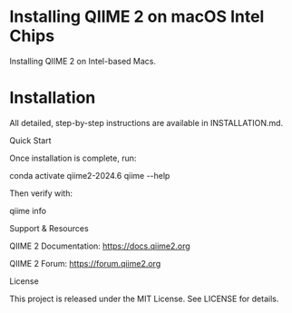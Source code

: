 # Installing QIIME 2 on macOS Intel Chips

Installing QIIME 2 on Intel-based Macs.

# Installation

All detailed, step-by-step instructions are available in INSTALLATION.md.


Quick Start

Once installation is complete, run:

conda activate qiime2-2024.6
qiime --help

Then verify with:

qiime info

Support & Resources

QIIME 2 Documentation: https://docs.qiime2.org

QIIME 2 Forum: https://forum.qiime2.org

License

This project is released under the MIT License. See LICENSE for details.

